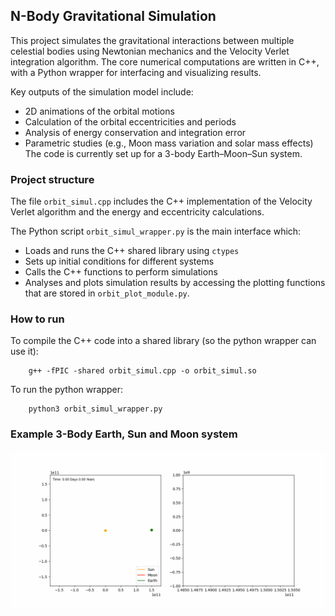 
## N-Body Gravitational Simulation

This project simulates the gravitational interactions between multiple celestial bodies using Newtonian mechanics and the Velocity Verlet integration algorithm. The core numerical computations are written in C++, with a Python wrapper for interfacing and visualizing results.

Key outputs of the simulation model include: 
- 2D animations of the orbital motions 
- Calculation of the orbital eccentricities and periods
- Analysis of energy conservation and integration error 
- Parametric studies (e.g., Moon mass variation and solar mass effects)
The code is currently set up for a 3-body Earth–Moon–Sun system.

### Project structure

The file `orbit_simul.cpp` includes the C++ implementation of the Velocity Verlet algorithm and the energy and eccentricity calculations. 

The Python script `orbit_simul_wrapper.py` is the main interface which: 
- Loads and runs the C++ shared library using `ctypes`
- Sets up initial conditions for different systems
- Calls the C++ functions to perform simulations
- Analyses and plots simulation results by accessing the plotting functions that are stored in `orbit_plot_module.py`.


### How to run

To compile the C++ code into a shared library (so the python wrapper can use it):

        g++ -fPIC -shared orbit_simul.cpp -o orbit_simul.so

To run the python wrapper:

        python3 orbit_simul_wrapper.py


### Example 3-Body Earth, Sun and Moon system

<img src="https://github.com/nicolaegues/orbit-cpp-project/blob/main/my_orbits.gif">
